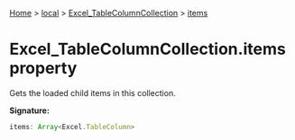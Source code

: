 [Home](./index) &gt; [local](local.md) &gt; [Excel\_TableColumnCollection](local.excel_tablecolumncollection.md) &gt; [items](local.excel_tablecolumncollection.items.md)

# Excel\_TableColumnCollection.items property

Gets the loaded child items in this collection.

**Signature:**
```javascript
items: Array<Excel.TableColumn>
```
